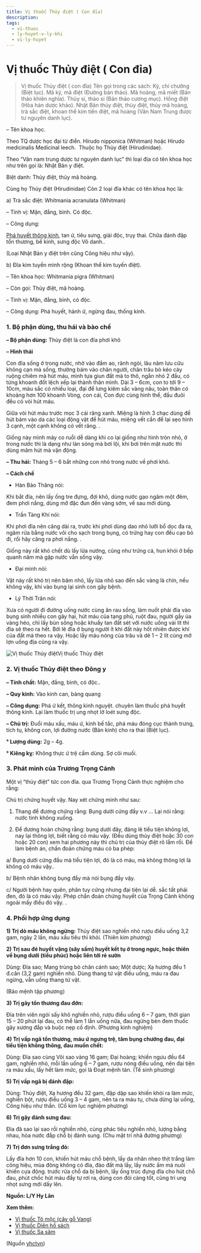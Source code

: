 ```yaml
---
title: Vị thuốc Thủy điệt ( Con đỉa)
description: 
tags:
  - vi-thuoc
  - ly-huyet-v-ly-khi
  - vi-ly-huyet
---
```


# Vị thuốc Thủy điệt ( Con đỉa) 

> Vị thuốc Thủy điệt ( con đỉa) Tên gọi trong các sách: Kỳ, chí chưởng (Biệt lục). Mã kỳ, mã điệt (Đường bản thảo). Mã hoàng, mã miết (Bản thảo khiên nghĩa). Thủy si, thảo si (Bản thảo cương mục). Hồng điệt (Hòa hán dược khảo). Nhật Bản thủy điệt, thủy điệt, thủy mã hoàng, trà sắc điệt, khoan thể kim tiền điệt, mã hoàng (Vân Nam Trung được tư nguyên danh lục).

– Tên khoa học.  

Theo TQ dược học đại từ điển. Hirudo nipponica (Whitman) hoặc Hirudo medicinalis Medicinal leech.  Thuộc họ Thủy điệt (Hirudinidae). 

Theo “Vân nam trung dược tư nguyên danh lục” thì loại địa có tên khoa học như trên gọi là: Nhật Bản y điệt.

Biệt danh: Thủy điệt, thủy mã hoàng. 

Cùng họ Thủy điệt (Hirudinidae) Còn 2 loại đĩa khác có tên khoa học là: 

a) Trà sắc điệt: Whitmania acranulata (Whitman)

– Tính vị: Mặn, đắng, bình. Có độc. 

– Công dụng:

[Phá huyết thông kinh](/yhctvn/dai-cuong-cac-thuoc-ve-huyet/), tan ứ, tiêu sưng, giải độc, trụy thai. Chữa đánh đập tổn thương, bế kinh, sưng độc Vô danh..

(Loại Nhật Bản y điệt trên cũng Công hiệu như vậy).

b) Đĩa kim tuyến mình rộng (Khoan thể kim tuyến điệt).

– Tên khoa học: Whitmania pigra (Whitman)

– Còn gọi: Thủy điệt, mã hoàng.

– Tính vị: Mặn, đắng, bình, có độc.

– Công dụng: Phá huyết, hành ứ, ngừng đau, thống kinh.

### 1. Bộ phận dùng, thu hái và bào chế

**– Bộ phận dùng:** Thủy điệt là con đỉa phơi khô 

**– Hình thái**

Con đỉa sống ở trong nước, nhờ vào đầm ao, rãnh ngòi, lâu năm lưu cữu không cạn mà sống, thường bám vào chân người, chân trâu bò kéo cày ruộng chiêm mà hút máu, mình tựa giun đất mà to thô, ngắn nhỏ 2 đầu, có từng khoanh đốt lệch xếp lại thành thân mình. Dài 3 – 6cm, con to tới 9 – 10cm, màu sắc có nhiều loại, đại để lưng kiêm sắc vàng nâu, toàn thân có khoảng hơn 100 khoanh Vòng, con cái, Con đực cùng hình thể, đầu đuôi đều có vòi hút máu.

Giữa vòi hút máu trước mọc 3 cái răng xanh. Miệng là hình 3 chạc dùng để hút bám vào da các loại động vật để hút máu, miệng vết cắn để lại sẹo hình 3 cạnh, một cạnh không có vết răng. .

Giống này mình mảy co ruỗi dễ dàng khi co lại giống như hình tròn nhỏ, ở trong nước thì là dạng như làn sóng mà bơi lội, khi bơi trên mặt nước thì dùng mâm hút mà vận động. 

**– Thu hái:** Tháng 5 – 6 bắt những con nhỏ trong nước về phơi khô.

**– Cách chế**

+ Hàn Bảo Thăng nói:

Khi bắt đỉa, nên lấy ống tre đựng, đợi khô, dùng nước gạo ngâm một đêm, đem phơi nắng, dùng mỡ đặc đun đến vàng sớm, về sau mới dùng. 

+ Trần Tàng Khí nói:

Khi phơi đỉa nên căng dài ra, trước khi phơi dùng dao nhỏ lưỡi bổ dọc đa ra, ngâm rửa bằng nước vôi cho sạch trong bụng, có trứng hay con đều cạo bỏ đi, rồi hãy căng ra phơi nắng. .

Giống này rất khó chết dù lấy lửa nướng, cũng như trứng cá, hun khói ở bếp quanh năm mà gặp nước vẫn sống vậy.

+ Đại minh nói:  

Vật này rất khó trị nên băm nhỏ, lấy lửa nhỏ sao đến sắc vàng là chín, nếu không vậy, khi vào bụng lại sinh con gây bệnh.

+ Lý Thời Trân nói: 

Xưa có người đi đường uống nước cùng ăn rau sống, làm nuốt phải đỉa vào bụng sinh nhiều con gây hại, hút máu của tạng phủ, ruột đau, người gầy úa vàng héo, chỉ lấy bùn sông hoặc khuấy tan đất sét với nước uống vài lít thì đỉa sẽ theo ra hết. Bởi lẽ đỉa ở bụng người ít khi đất này hốt nhiên được khí của đất mà theo ra vậy. Hoặc lấy máu nóng của trâu và dê 1 – 2 lít cùng mỡ lợn uống địa cũng ra vậy.

![Vị thuốc Thủy điệt](/imgs/yhctvn/Vi-thuoc-Thuy-diet.jpg)Vị thuốc Thủy điệt

### 2. Vị thuốc Thủy điệt theo Đông y

**– Tính chất:** Mặn, đắng, bình, có độc.. 

**– Quy kinh:** Vào kinh can, bàng quang

**– Công dụng:** Phá ứ kết, thông kinh nguyệt. chuyên làm thuốc phá huyết thông kinh. Lại làm thuốc trị ung nhọt lở loét sưng độc.

**– Chủ trị:** Đuổi máu xấu, máu ứ, kinh bế tắc, phá máu đóng cục thành trưng, tích tụ, không con, lợi đường nước (Bản kinh) cho ra thai (Biệt lục).

**° Lượng dùng:** 2g – 4g.

**° Kiêng kỵ:** Không thực ứ trệ cấm dùng. Sợ côi muối.

### 3. Phát minh của Trương Trọng Cảnh

Một vị “thủy điệt” tức con đỉa. qua Trương Trọng Cảnh thực nghiệm cho rằng:

Chủ trị chứng huyết vậy. Nay xét chứng minh như sau:

1) Thang để đương chứng rằng: Bụng dưới cứng đầy v.v … Lại nói rằng: nước tinh không xuống.

2) Để đương hoàn chứng rằng: bụng dưới đây, đáng lẽ tiểu tiện không lợi, nay lại thông lợi, biết rằng có máu vậy. (Đều dùng thủy điệt hoặc 30 con hoặc 20 con) xem hai phương này thì chủ trị của thủy điệt rõ lắm rồi. Để làm bệnh án, chẩn đoán chứng máu có ba phép:

a/ Bụng dưới cứng đầu mà tiểu tiện lợi, đó là có máu, mà không thông lợi là không có máu vậy..

b/ Bệnh nhân không bụng đầy mà nói bụng đầy vậy.

c/ Người bệnh hay quên, phân tuy cứng nhưng đại tiện lại dễ. sắc tất phải đen, đó là có máu vậy. Phép chẩn đoán chứng huyết của Trọng Cảnh không ngoài mấy điều đó vậy. .

### 4. Phối hợp ứng dụng

**1) Trị dò máu không ngừng:** Thủy điệt sao nghiền nhỏ rượu điều uống 3,2 gam, ngày 2 lần, máu xấu tiêu thì khỏi. (Thiên kim phương) 

**2) Trị sau đẻ huyết vậng (sây sấm) huyết kết tụ ở trong ngực, hoặc thiên về bụng dưới (tiểu phúc) hoặc liên tới rẻ sườn**

Dùng: Đỉa sao; Mang trùng bỏ chân cánh sao; Một dược; Xạ hương đều 1 đ.cân (3,2 gam) nghiền nhỏ. Dùng thang tứ vật điều uống, máu ra đau ngừng, vẫn uống thang tứ vật.

(Bảo mệnh tập phương)

**3) Trị gãy tổn thương đau đớn:**

Đỉa trên viên ngói sấy khô nghiền nhỏ, rượu điều uống 6 – 7 gam, thời gian 15 – 20 phút lại đau, có thể làm 1 lần uống nữa, đau ngừng bèn đem thuốc gãy xương đắp và buộc nẹp cố định. (Phương kinh nghiệm)

**4) Trị vấp ngã tổn thương, máu ứ ngưng trệ, tâm bụng chướng đau, đại tiểu tiện không thông, đau muốn chết:**

Dùng: Đỉa sao cùng Vôi sao vàng 16 gam; Đại hoàng; khiến ngưu đều 64 gam, nghiền nhỏ, mỗi lần uống 6 – 7 gam, rượu nóng điều uống, nên đại tiện ra máu xấu, lấy hết làm mức, gọi là Đoạt mệnh tán. (Tế sinh phương)

**5) Trị vấp ngã bị đánh đập:**

Dùng: Thủy điệt, Xạ hương đều 32 gam, đập dập sao khiến khói ra làm mức, nghiền bột, rượu điều uống 3 – 4 gam, nên ta ra máu tụ, chưa dừng lại uống, Công hiệu như thần. (Cổ kim lục nghiệm phương) 

**6) Trị gậy đánh sưng đau:**

Đỉa đã sao lại sao rồi nghiền nhỏ, cùng phác tiêu nghiền nhỏ, lượng bằng nhau, hòa nước đắp chỗ bị đánh sung. (Chu mật trí nhã đường phương)

**7) Trị đơn sưng trắng đỏ:**

Lấy đĩa hơn 10 con, khiến hút máu chỗ bệnh, lấy da nhăn nheo thịt trắng làm công hiệu, mùa đông không có đỉa, đào đất mà lấy, lấy nước ấm mà nuôi khiến cựa động. trước rửa chỗ da bị bệnh, lấy ống trúc đựng đĩa cho hút chỗ đau, phút chốc hút máu đầy tự rơi ra, dùng con đói càng tốt, cũng tri ung nhọt sưng mới dấy lên. 

**Nguồn: L/Y Hy Lãn**

**Xem thêm:**

* [Vị thuốc Tô mộc (cây gỗ Vang)](/yhctvn/vi-thuoc-to-moc-cay-go-vang/)
* [Vị thuốc Diên hồ sách](/yhctvn/vi-thuoc-dien-ho-sach/)
* [Vị thuốc Sa sâm](/yhctvn/vi-thuoc-sa-sam/)

(Nguồn <a href="https://yhctvn.com/vi-thuoc-thuy-diet-con-dia/" target="_blank">yhctvn</a>)
